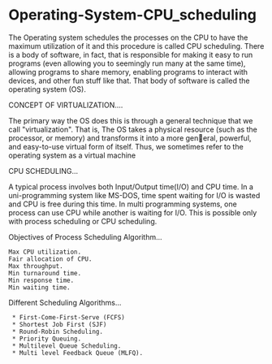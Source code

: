 # Operating-System-CPU_scheduling


The Operating system schedules the processes on the CPU to have the maximum utilization of it and this procedure is called CPU scheduling.
There is a body of software, in fact, that is responsible for making it easy to run programs (even allowing you to seemingly run many at the same time), 
allowing programs to share memory, enabling programs to interact with devices, and other fun stuff like that. That body of software is called the operating system (OS).


CONCEPT OF VIRTUALIZATION....

The primary way the OS does this is through a general technique that we call "virtualization". 
That is, The OS takes a physical resource (such as the processor, or memory) and transforms it into a more general, powerful, and easy-to-use virtual form of itself. 
Thus, we sometimes refer to the operating system as a virtual machine


CPU SCHEDULING...

A typical process involves both Input/Output time(I/O) and CPU time. In a uni-programming system like MS-DOS, time spent waiting for I/O is wasted and CPU is free during this time. In multi programming systems, one process can use CPU while another is waiting for I/O. This is possible only with process scheduling or CPU scheduling.


Objectives of Process Scheduling Algorithm...

    Max CPU utilization.
    Fair allocation of CPU.
    Max throughput.
    Min turnaround time.
    Min response time.
    Min waiting time.

Different Scheduling Algorithms...

     * First-Come-First-Serve (FCFS)
     * Shortest Job First (SJF)
     * Round-Robin Scheduling.
     * Priority Queuing.
     * Multilevel Queue Scheduling.
     * Multi level Feedback Queue (MLFQ).
